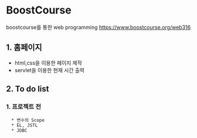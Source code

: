 # BoostCourse
boostcourse를 통한 web programming 
https://www.boostcourse.org/web316

## 1. 홈페이지
   * html,css을 이용한 페이지 제작
   * servlet을 이용한 현재 시간 출력
  
## 2. To do list
   ### 1. 프로젝트 전
      * 변수의 Scope
      * EL, JSTL
      * JDBC
  
